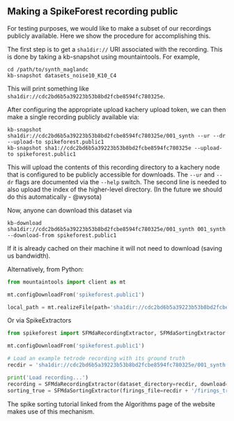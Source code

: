 ## Making a SpikeForest recording public

For testing purposes, we would like to make a subset of our recordings
publicly available. Here we show the procedure for accomplishing this.

The first step is to get a `sha1dir://` URI associated with the recording. This is done
by taking a kb-snapshot using mountaintools. For example,

```
cd /path/to/synth_maglandc
kb-snapshot datasets_noise10_K10_C4
```

This will print something like `sha1dir://cdc2bd6b5a39223b53b8bd2fcbe8594fc780325e`.

After configuring the appropriate upload kachery upload token, we can then make
a single recording publicly available via:

```
kb-snapshot sha1dir://cdc2bd6b5a39223b53b8bd2fcbe8594fc780325e/001_synth --ur --dr --upload-to spikeforest.public1
kb-snapshot sha1://cdc2bd6b5a39223b53b8bd2fcbe8594fc780325e --upload-to spikeforest.public1
```

This will upload the contents of this recording directory to a kachery node that
is configured to be publicly accessible for downloads. The `--ur` and `--dr`
flags are documented via the `--help` switch. The second line is needed to also
upload the index of the higher-level directory. (In the future we should do this
automatically - @wysota)

Now, anyone can download this dataset via

```
kb-download sha1dir://cdc2bd6b5a39223b53b8bd2fcbe8594fc780325e/001_synth 001_synth --download-from spikeforest.public1
```

If it is already cached on their machine it will not need to download (saving us
bandwidth).

Alternatively, from Python:

```python
from mountaintools import client as mt

mt.configDownloadFrom('spikeforest.public1')

local_path = mt.realizeFile(path='sha1dir://cdc2bd6b5a39223b53b8bd2fcbe8594fc780325e/001_synth/raw.mda')
```

Or via SpikeExtractors

```python
from spikeforest import SFMdaRecordingExtractor, SFMdaSortingExtractor

mt.configDownloadFrom('spikeforest.public1')

# Load an example tetrode recording with its ground truth
recdir = 'sha1dir://cdc2bd6b5a39223b53b8bd2fcbe8594fc780325e/001_synth'

print('Load recording...')
recording = SFMdaRecordingExtractor(dataset_directory=recdir, download=True)
sorting_true = SFMdaSortingExtractor(firings_file=recdir + '/firings_true.mda')
```

The spike sorting tutorial linked from the Algorithms page of the website makes
use of this mechanism.



